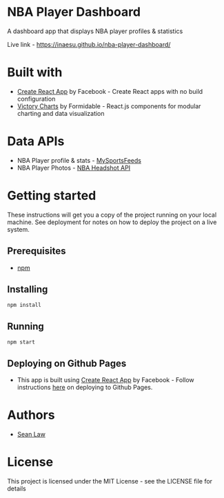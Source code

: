 NBA Player Dashboard
====================

A dashboard app that displays NBA player profiles &amp; statistics

Live link - https://inaesu.github.io/nba-player-dashboard/


Built with
==========

* [Create React App](https://github.com/facebookincubator/create-react-app) by
  Facebook - Create React apps with no build configuration
* [Victory Charts](http://formidable.com/open-source/victory/) by Formidable -
  React.js components for modular charting and data visualization


Data APIs
============

* NBA Player profile & stats - [MySportsFeeds](https://www.mysportsfeeds.com)
* NBA Player Photos - [NBA Headshot API](https://github.com/hlyford/nba-headshot-api)


Getting started
===============

These instructions will get you a copy of the project running on your local
machine. See deployment for notes on how to deploy the project on a live system.


Prerequisites
-------------

* [npm](https://www.npmjs.com/)


Installing
----------

```
npm install
```


Running
-------

```
npm start
```

Deploying on Github Pages
---------

* This app is built using [Create React App](https://github.com/facebookincubator/create-react-app) by Facebook - Follow instructions [here](https://github.com/facebookincubator/create-react-app/blob/master/packages/react-scripts/template/README.md#github-pages) on deploying to Github Pages.


Authors
=======

* [Sean Law](seanlaw.io)


License
=======

This project is licensed under the MIT License - see the LICENSE file for details
